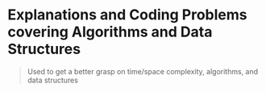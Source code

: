 # Explanations and Coding Problems covering Algorithms and Data Structures
  > Used to get a better grasp on time/space complexity, algorithms, and data structures
